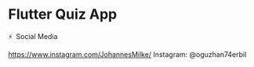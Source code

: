 
# Flutter Quiz App

⚡ Social Media

https://www.instagram.com/JohannesMilke/ Instagram: @oguzhan74erbil


